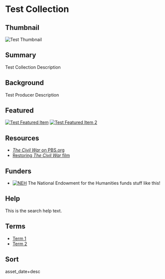 # Test Collection

## Thumbnail

![Test Thumbnail](https://s3.amazonaws.com/americanarchive.org/special-collections/CivilWarKenBurns.jpg "Test Thumbnail")

## Summary

Test Collection Description

## Background

Test Producer Description

## Featured

[![Test Featured Item](http://americanarchive.org.s3.amazonaws.com/thumbnail/cpb-aacip_509-2r3nv99t98.jpg)](/catalog/cpb-aacip_111-21ghx7d6)
[![Test Featured Item 2](http://americanarchive.org.s3.amazonaws.com/thumbnail/cpb-aacip_509-6h4cn6zm21.jpg)](/catalog/cpb-aacip_111-21ghx7d6)

## Resources

- [<em>The Civil War</em> on PBS.org](http://www.pbs.org/kenburns/civil-war/)
- [Restoring <em>The Civil War</em> film](http://www.pbs.org/kenburns/civil-war/restoring-film/)

## Funders

- [![NEH](https://s3.amazonaws.com/americanarchive.org/org-logos/neh_logo.jpg)](https://www.neh.gov/) The National Endowment for the Humanities funds stuff like this!

## Help

This is the search help text.

## Terms

- [Term 1](https://www.google.com/)
- [Term 2](https://www.google.com/)

## Sort

asset_date+desc
